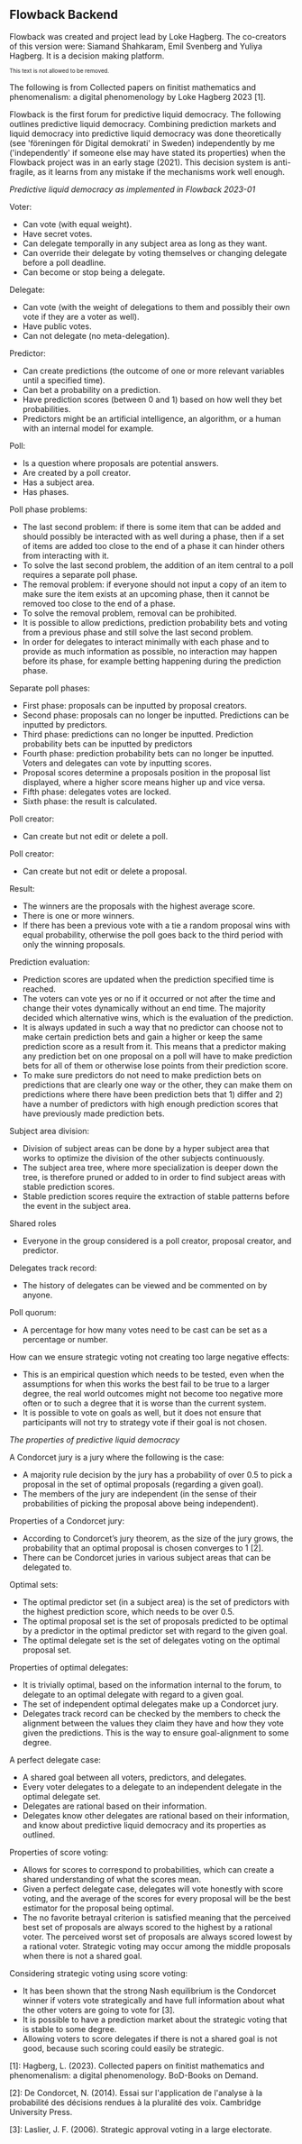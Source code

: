 ## Flowback Backend
Flowback was created and project lead by Loke Hagberg. The co-creators of this version were:
Siamand Shahkaram, Emil Svenberg and Yuliya Hagberg.
It is a decision making platform.

<sub><sub>This text is not allowed to be removed.</sub></sub>


The following is from Collected papers on finitist mathematics and phenomenalism: a digital phenomenology by Loke Hagberg 2023 [1].

Flowback is the first forum for predictive liquid democracy. The following outlines predictive liquid democracy. Combining prediction markets and liquid democracy into predictive liquid democracy was done theoretically (see 'föreningen för Digital demokrati' in Sweden) independently by me ('independently' if someone else may have stated its properties) when the Flowback project was in an early stage (2021). This decision system is anti-fragile, as it learns from any mistake if the mechanisms work well enough.

*Predictive liquid democracy as implemented in Flowback 2023-01*

Voter:
  - Can vote (with equal weight).
  - Have secret votes.
  - Can delegate temporally in any subject area as long as they want.
  - Can override their delegate by voting themselves or changing delegate before a poll deadline.
  - Can become or stop being a delegate.

Delegate:
  - Can vote (with the weight of delegations to them and possibly their own vote if they are a voter as well).
  - Have public votes.
  - Can not delegate (no meta-delegation).

Predictor:
  - Can create predictions (the outcome of one or more relevant variables until a specified time).
  - Can bet a probability on a prediction.
  - Have prediction scores (between 0 and 1) based on how well they bet probabilities.
  - Predictors might be an artificial intelligence, an algorithm, or a human with an internal model for example. 

Poll:
  - Is a question where proposals are potential answers.
  - Are created by a poll creator.
  - Has a subject area.
  - Has phases.

Poll phase problems:
  - The last second problem: if there is some item that can be added and should possibly be interacted with as well during a phase, then if a set of items are added too close to the end of a phase it can hinder others from interacting with it.
  - To solve the last second problem, the addition of an item central to a poll requires a separate poll phase. 
  - The removal problem: if everyone should not input a copy of an item to make sure the item exists at an upcoming phase, then it cannot be removed too close to the end of a phase.
  - To solve the removal problem, removal can be prohibited.
  - It is possible to allow predictions, prediction probability bets and voting from a previous phase and still solve the last second problem. 
  - In order for delegates to interact minimally with each phase and to provide as much information as possible, no interaction may happen before its phase, for example betting happening during the prediction phase.

Separate poll phases: 
  - First phase: proposals can be inputted by proposal creators.
  - Second phase: proposals can no longer be inputted. Predictions can be inputted by predictors.
  - Third phase: predictions can no longer be inputted. Prediction probability bets can be inputted by predictors
  - Fourth phase: prediction probability bets can no longer be inputted. Voters and delegates can vote by inputting scores. 
  - Proposal scores determine a proposals position in the proposal list displayed, where a higher score means higher up and vice versa.
  - Fifth phase: delegates votes are locked.
  - Sixth phase: the result is calculated. 

Poll creator:
  - Can create but not edit or delete a poll.

Poll creator:
  - Can create but not edit or delete a proposal.

Result:
  - The winners are the proposals with the highest average score.
  - There is one or more winners.
  - If there has been a previous vote with a tie a random proposal wins with equal probability, otherwise the poll goes back to the third period with only the winning proposals.

Prediction evaluation:
  - Prediction scores are updated when the prediction specified time is reached.
  - The voters can vote yes or no if it occurred or not after the time and change their votes dynamically without an end time. The majority decided which alternative wins, which is the evaluation of the prediction.
  - It is always updated in such a way that no predictor can choose not to make certain prediction bets and gain a higher or keep the same prediction score as a result from it. This means that a predictor making any prediction bet on one proposal on a poll will have to make prediction bets for all of them or otherwise lose points from their prediction score. 
  - To make sure predictors do not need to make prediction bets on predictions that are clearly one way or the other, they can make them on predictions where there have been prediction bets that 1) differ and 2) have a number of predictors with high enough prediction scores that have previously made prediction bets. 

Subject area division:
  - Division of subject areas can be done by a hyper subject area that works to optimize the division of the other subjects continuously.
  - The subject area tree, where more specialization is deeper down the tree, is therefore pruned or added to in order to find subject areas with stable prediction scores.
  - Stable prediction scores require the extraction of stable patterns before the event in the subject area. 

Shared roles
  - Everyone in the group considered is a poll creator, proposal creator, and predictor.

Delegates track record:
  - The history of delegates can be viewed and be commented on by anyone.

Poll quorum:
  - A percentage for how many votes need to be cast can be set as a percentage or number.

How can we ensure strategic voting not creating too large negative effects:
  - This is an empirical question which needs to be tested, even when the assumptions for when this works the best fail to be true to a larger degree, the real world outcomes might not become too negative more often or to such a degree that it is worse than the current system.
  - It is possible to vote on goals as well, but it does not ensure that participants will not try to strategy vote if their goal is not chosen.

*The properties of predictive liquid democracy*

A Condorcet jury is a jury where the following is the case:
  - A majority rule decision by the jury has a probability of over 0.5 to pick a proposal in the set of optimal proposals (regarding a given goal).
  - The members of the jury are independent (in the sense of their probabilities of picking the proposal above being independent).

Properties of a Condorcet jury:
  - According to Condorcet’s jury theorem, as the size of the jury grows, the probability that an optimal proposal is chosen converges to 1 [2]. 
  - There can be Condorcet juries in various subject areas that can be delegated to. 

Optimal sets: 
  - The optimal predictor set (in a subject area) is the set of predictors with the highest prediction score, which needs to be over 0.5. 
  - The optimal proposal set is the set of proposals predicted to be optimal by a predictor in the optimal predictor set with regard to the given goal. 
  - The optimal delegate set is the set of delegates voting on the optimal proposal set. 

Properties of optimal delegates:
  - It is trivially optimal, based on the information internal to the forum, to delegate to an optimal delegate with regard to a given goal. 
  - The set of independent optimal delegates make up a Condorcet jury. 
  - Delegates track record can be checked by the members to check the alignment between the values they claim they have and how they vote given the predictions. This is the way to ensure goal-alignment to some degree. 

A perfect delegate case:
  - A shared goal between all voters, predictors, and delegates.
  - Every voter delegates to a delegate to an independent delegate in the optimal delegate set. 
  - Delegates are rational based on their information. 
  - Delegates know other delegates are rational based on their information, and know about predictive liquid democracy and its properties as outlined. 

Properties of score voting: 
  - Allows for scores to correspond to probabilities, which can create a shared understanding of what the scores mean. 
  - Given a perfect delegate case, delegates will vote honestly with score voting, and the average of the scores for every proposal will be the best estimator for the proposal being optimal.
  - The no favorite betrayal criterion is satisfied meaning that the perceived best set of proposals are always scored to the highest by a rational voter. The perceived worst set of proposals are always scored lowest by a rational voter. Strategic voting may occur among the middle proposals when there is not a shared goal.  

Considering strategic voting using score voting: 
  - It has been shown that the strong Nash equilibrium is the Condorcet winner if voters vote strategically and have full information about what the other voters are going to vote for [3].
  - It is possible to have a prediction market about the strategic voting that is stable to some degree. 
  - Allowing voters to score delegates if there is not a shared goal is not good, because such scoring could easily be strategic.

[1]: Hagberg, L. (2023). Collected papers on finitist mathematics and phenomenalism: a digital phenomenology. BoD-Books on Demand.

[2]: De Condorcet, N. (2014). Essai sur l'application de l'analyse à la probabilité des décisions rendues à la pluralité des voix. Cambridge University Press.

[3]: Laslier, J. F. (2006). Strategic approval voting in a large electorate.
